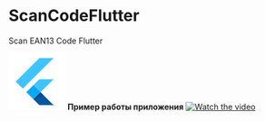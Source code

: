 # ScanCodeFlutter
Scan EAN13 Code Flutter

[![__Пример работы приложения__](logo2.png)](https://youtu.be/JcDlbNT4p2g)
__Пример работы приложения__
[![Watch the video](https://img.youtube.com/vi/T-D1KVIuvjA/maxresdefault.jpg)](https://youtu.be/T-D1KVIuvjA)
